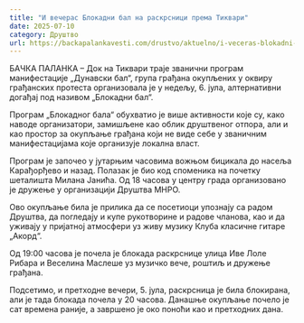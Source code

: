 ```yaml
---
title: "И вечерас Блокадни бал на раскрсници према Тиквари"
date: 2025-07-10
category: Друштво
url: https://backapalankavesti.com/drustvo/aktuelno/i-veceras-blokadni-bal-na-raskrsnici-prema-tikvari/
---
```


БАЧКА ПАЛАНКА – Док на Тиквари траје званични програм манифестације „Дунавски бал“, група грађана окупљених у оквиру грађанских протеста организовала је у недељу, 6. јула, алтернативни догађај под називом „Блокадни бал“.

Програм „Блокадног бала“ обухватио је више активности које су, како наводе организатори, замишљене као облик друштвеног отпора, али и као простор за окупљање грађана који не виде себе у званичним манифестацијама које организује локална власт.

Програм је започео у јутарњим часовима вожњом бицикала до насеља Карађорђево и назад. Полазак је био код споменика на почетку шеталишта Милана Јанића. Од 18 часова у центру града организовано је дружење у организацији Друштва МНРО.

Ово окупљање била је прилика да се посетиоци упознају са радом Друштва, да погледају и купе рукотворине и радове чланова, као и да уживају у пријатној атмосфери уз живу музику Клуба класичне гитаре „Акорд“.

Од 19:00 часова је почела је блокада раскрснице улица Иве Лоле Рибара и Веселина Маслеше уз музичко вече, роштиљ и дружење грађана.

Подсетимо, и претходне вечери, 5. јула, раскрсница је била блокирана, али је тада блокада почела у 20 часова. Данашње окупљање почело је сат времена раније, а завршено је око поноћи као и претходних дана.
